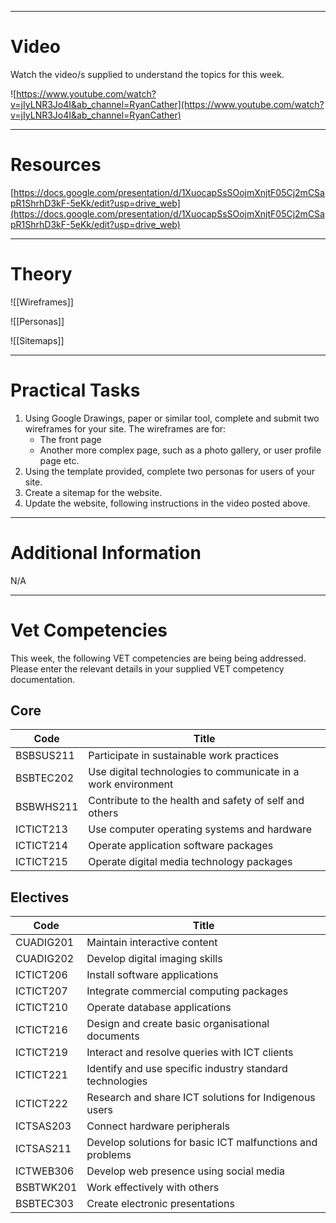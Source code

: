 

---

# Video

Watch the video/s supplied to understand the topics for this week.

![https://www.youtube.com/watch?v=jIyLNR3Jo4I&ab_channel=RyanCather](https://www.youtube.com/watch?v=jIyLNR3Jo4I&ab_channel=RyanCather)

---

# Resources

[https://docs.google.com/presentation/d/1XuocapSsSOojmXnjtF05Cj2mCSapR1ShrhD3kF-5eKk/edit?usp=drive_web](https://docs.google.com/presentation/d/1XuocapSsSOojmXnjtF05Cj2mCSapR1ShrhD3kF-5eKk/edit?usp=drive_web)

---

# Theory

![[Wireframes]]

![[Personas]]


![[Sitemaps]]

---

# Practical Tasks

1. Using Google Drawings, paper or similar tool, complete and submit two wireframes for your site. The wireframes are for:
    - The front page
    - Another more complex page, such as a photo gallery, or user profile page etc.
2. Using the template provided, complete two personas for users of your site.
3. Create a sitemap for the website.
4. Update the website, following instructions in the video posted above.

---

# Additional Information

N/A

---

# Vet Competencies

This week, the following VET competencies are being being addressed. Please enter the relevant details in your supplied VET competency documentation.

## Core

|Code|Title|
|---|---|
|BSBSUS211|Participate in sustainable work practices|
|BSBTEC202|Use digital technologies to communicate in a work environment|
|BSBWHS211|Contribute to the health and safety of self and others|
|ICTICT213|Use computer operating systems and hardware|
|ICTICT214|Operate application software packages|
|ICTICT215|Operate digital media technology packages|

## Electives

|Code|Title|
|---|---|
|CUADIG201|Maintain interactive content|
|CUADIG202|Develop digital imaging skills|
|ICTICT206|Install software applications|
|ICTICT207|Integrate commercial computing packages|
|ICTICT210|Operate database applications|
|ICTICT216|Design and create basic organisational documents|
|ICTICT219|Interact and resolve queries with ICT clients|
|ICTICT221|Identify and use specific industry standard technologies|
|ICTICT222|Research and share ICT solutions for Indigenous users|
|ICTSAS203|Connect hardware peripherals|
|ICTSAS211|Develop solutions for basic ICT malfunctions and problems|
|ICTWEB306|Develop web presence using social media|
|BSBTWK201|Work effectively with others|
|BSBTEC303|Create electronic presentations|